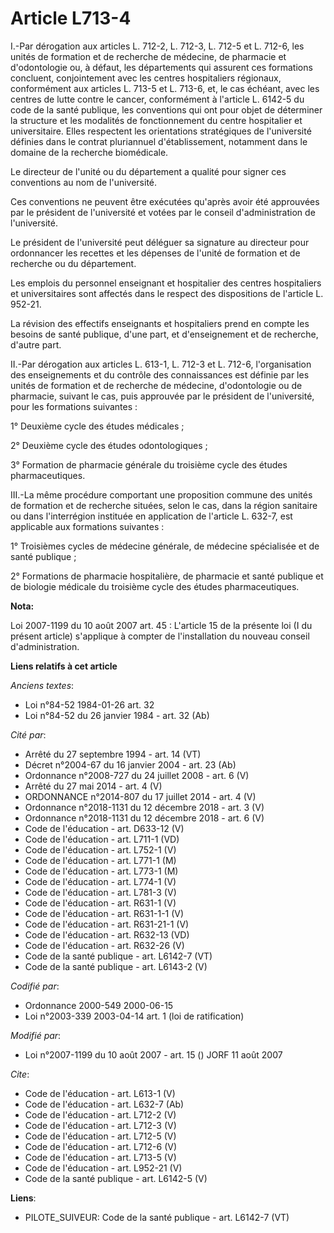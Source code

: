 # Article L713-4

I.-Par dérogation aux articles L. 712-2, L. 712-3, L. 712-5 et L. 712-6, les unités de formation et de recherche de médecine,
de pharmacie et d'odontologie ou, à défaut, les départements qui assurent ces formations concluent, conjointement avec les
centres hospitaliers régionaux, conformément aux articles L. 713-5 et L. 713-6, et, le cas échéant, avec les centres de lutte
contre le cancer, conformément à l'article L. 6142-5 du code de la santé publique, les conventions qui ont pour objet de
déterminer la structure et les modalités de fonctionnement du centre hospitalier et universitaire. Elles respectent les
orientations stratégiques de l'université définies dans le contrat pluriannuel d'établissement, notamment dans le domaine de
la recherche biomédicale. 

Le directeur de l'unité ou du département a qualité pour signer ces conventions au nom de l'université. 

Ces conventions ne peuvent être exécutées qu'après avoir été approuvées par le président de l'université et votées par le
conseil d'administration de l'université. 

Le président de l'université peut déléguer sa signature au directeur pour ordonnancer les recettes et les dépenses de l'unité
de formation et de recherche ou du département. 

Les emplois du personnel enseignant et hospitalier des centres hospitaliers et universitaires sont affectés dans le respect
des dispositions de l'article L. 952-21. 

La révision des effectifs enseignants et hospitaliers prend en compte les besoins de santé publique, d'une part, et
d'enseignement et de recherche, d'autre part. 

II.-Par dérogation aux articles L. 613-1, 
L. 712-3 et L. 712-6, l'organisation des enseignements et du contrôle des connaissances est définie par les unités de
formation et de recherche de médecine, d'odontologie ou de pharmacie, suivant le cas, puis approuvée par le président de
l'université, pour les formations suivantes : 

1° Deuxième cycle des études médicales ; 

2° Deuxième cycle des études odontologiques ; 

3° Formation de pharmacie générale du troisième cycle des études pharmaceutiques. 

III.-La même procédure comportant une proposition commune des unités de formation et de recherche situées, selon le cas, dans
la région sanitaire ou dans l'interrégion instituée en application de l'article L. 632-7, est applicable aux formations
suivantes : 

1° Troisièmes cycles de médecine générale, de médecine spécialisée et de santé publique ; 

2° Formations de pharmacie hospitalière, de pharmacie et santé publique et de biologie médicale du troisième cycle des études
pharmaceutiques.

**Nota:**

Loi 2007-1199 du 10 août 2007 art. 45 : L'article 15 de la présente loi (I du présent article) s'applique à compter de
l'installation du nouveau conseil d'administration.

**Liens relatifs à cet article**

_Anciens textes_:

  - Loi n°84-52 1984-01-26 art. 32
  - Loi n°84-52 du 26 janvier 1984 - art. 32 (Ab)

_Cité par_:

  - Arrêté du 27 septembre 1994 - art. 14 (VT)
  - Décret n°2004-67 du 16 janvier 2004 - art. 23 (Ab)
  - Ordonnance n°2008-727 du 24 juillet 2008 - art. 6 (V)
  - Arrêté du 27 mai 2014 - art. 4 (V)
  - ORDONNANCE n°2014-807 du 17 juillet 2014 - art. 4 (V)
  - Ordonnance n°2018-1131 du 12 décembre 2018 - art. 3 (V)
  - Ordonnance n°2018-1131 du 12 décembre 2018 - art. 6 (V)
  - Code de l'éducation - art. D633-12 (V)
  - Code de l'éducation - art. L711-1 (VD)
  - Code de l'éducation - art. L752-1 (V)
  - Code de l'éducation - art. L771-1 (M)
  - Code de l'éducation - art. L773-1 (M)
  - Code de l'éducation - art. L774-1 (V)
  - Code de l'éducation - art. L781-3 (V)
  - Code de l'éducation - art. R631-1 (V)
  - Code de l'éducation - art. R631-1-1 (V)
  - Code de l'éducation - art. R631-21-1 (V)
  - Code de l'éducation - art. R632-13 (VD)
  - Code de l'éducation - art. R632-26 (V)
  - Code de la santé publique - art. L6142-7 (VT)
  - Code de la santé publique - art. L6143-2 (V)

_Codifié par_:

  - Ordonnance 2000-549 2000-06-15
  - Loi n°2003-339 2003-04-14 art. 1 (loi de ratification)

_Modifié par_:

  - Loi n°2007-1199 du 10 août 2007 - art. 15 () JORF 11 août 2007

_Cite_:

  - Code de l'éducation - art. L613-1 (V)
  - Code de l'éducation - art. L632-7 (Ab)
  - Code de l'éducation - art. L712-2 (V)
  - Code de l'éducation - art. L712-3 (V)
  - Code de l'éducation - art. L712-5 (V)
  - Code de l'éducation - art. L712-6 (V)
  - Code de l'éducation - art. L713-5 (V)
  - Code de l'éducation - art. L952-21 (V)
  - Code de la santé publique - art. L6142-5 (V)

**Liens**:

  - PILOTE_SUIVEUR: Code de la santé publique - art. L6142-7 (VT)
